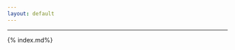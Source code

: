```yaml
---
layout: default
---
```


---

{% index.md%}

<!-- {% if site.show_excerpts %}
  {% include home.html %}
{% else %}
  {% include home.html %}
{% endif %} -->
